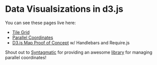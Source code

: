 Data Visualsizations in d3.js
======



You can see these pages live here:

 * [Tile Grid](http://columbia.edu/~cme2126/datavisuals/bigdata_tilegrid.html)
 * [Parallel Coordinates](http://columbia.edu/~cme2126/datavisuals/bigdata_parallelcoordinates.html)
* [D3.js Map Proof of Concept](http://columbia.edu/~cme2126/datavisuals/d3poc/app.html) w/ Handlebars and Require.js
 
Shout out to [Syntagmatic](https://github.com/syntagmatic) for providing an awesome [library](https://github.com/syntagmatic/parallel-coordinates) for managing parallel coordinates!
 




 
 
